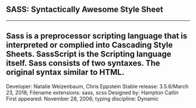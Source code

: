 ## SASS: Syntactically Awesome Style Sheet

---

## Sass is a preprocessor scripting language that is interpreted or complied into Cascading Style Sheets. SassScript is the Scripting language itself. Sass consists of two syntaxes. The original syntax similar to HTML.

Developer: Natalie Weizenbaum, Chris Eppstein
Stable release: 3.5.6/March 23, 2018;
Filename extensions: sass, scss
Designed by: Hampton Catlin
First appeared: November 28, 2006;
typing discipline: Dynamic
